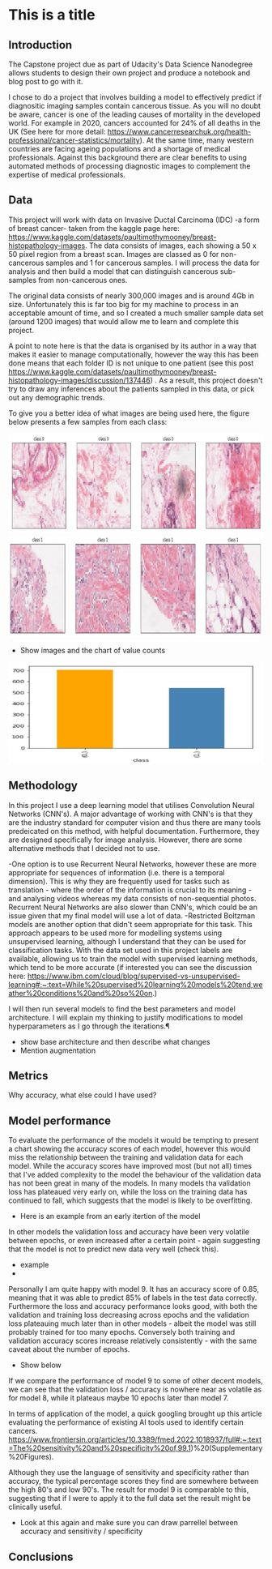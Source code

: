 # This is a title

## Introduction
The Capstone project due as part of Udacity's Data Science Nanodegree allows students to design their own project and produce a notebook and blog post to go with it.

I chose to do a project that involves building a model to effectively predict if diagnositic imaging samples contain cancerous tissue. As you will no doubt be aware, cancer is one of the leading causes of mortality in the developed world. For example in 2020, cancers accounted for 24% of all deaths in the UK (See here for more detail: https://www.cancerresearchuk.org/health-professional/cancer-statistics/mortality). At the same time, many western countries are facing ageing populations and a shortage of medical professionals. Against this background there are clear benefits to using automated methods of processing diagnostic images to complement the expertise of medical professionals.

## Data
This project will work with data on Invasive Ductal Carcinoma (IDC) -a form of breast cancer- taken from the kaggle page here: https://www.kaggle.com/datasets/paultimothymooney/breast-histopathology-images. The data consists of images, each showing a 50 x 50 pixel region from a breast scan. Images are classed as 0 for non-cancerous samples and 1 for cancerous samples. I will process the data for analysis and then build a model that can distinguish cancerous sub-samples from non-cancerous ones.

The original data consists of nearly 300,000 images and is around 4Gb in size. Unfortunately this is far too big for my machine to process in an acceptable amount of time, and so I created a much smaller sample data set (around 1200 images) that would allow me to learn and complete this project.

A point to note here is that the data is organised by its author in a way that makes it easier to manage computationally, however the way this has been done means that each folder ID is not unique to one patient (see this post https://www.kaggle.com/datasets/paultimothymooney/breast-histopathology-images/discussion/137446) . As a result, this project doesn't try to draw any inferences about the patients sampled in this data, or pick out any demographic trends.

To give you a better idea of what images are being used here, the figure below presents a few samples from each class:

<img src="/assets/class0_take2.jpg" alt="non-cancerous images" width="750" height="200">

<img src="/assets/class1.jpg" alt="cancerous images" width="750" height="200">


- Show images and the chart of value counts
<img src="/assets/value_counts.jpg" alt="cancerous images" width="750" height="200">

## Methodology
In this project I use a deep learning model that utilises Convolution Neural Networks (CNN's). A major advantage of working with CNN's is that they are the industry standard for computer vision and thus there are many tools predeicated on this method, with helpful documentation. Furthermore, they are designed specifically for image analysis. However, there are some alternative methods that I decided not to use.

-One option is to use Recurrent Neural Networks, however these are more appropriate for sequences of information (i.e. there is a temporal dimension). This is why they are frequently used for tasks such as translation - where the order of the information is crucial to its meaning - and analysing videos whereas my data consists of non-sequential photos. Recurrent Neural Networks are also slower than CNN's, which could be an issue given that my final model will use a lot of data.
-Restricted Boltzman models are another option that didn't seem appropriate for this task. This approach appears to be used more for modelling systems using unsupervised learning, although I understand that they can be used for classification tasks. With the data set used in this project labels are available, allowing us to train the model with supervised learning methods, which tend to be more accurate (if interested you can see the discussion here: https://www.ibm.com/cloud/blog/supervised-vs-unsupervised-learning#:~:text=While%20supervised%20learning%20models%20tend,weather%20conditions%20and%20so%20on.)

I will then run several models to find the best parameters and model architecture. I will explain my thinking to justify modifications to model hyperparameters as I go through the iterations.¶

- show base architecture and then describe what changes
- Mention augmentation

## Metrics

Why accuracy, what else could I have used?

## Model performance
To evaluate the performance of the models it would be tempting to present a chart showing the accuracy scores of each model, however this would miss the relationship between the training and validation data for each model. While the accuracy scores have improved most (but not all) times that I've added complexity to the model the behaviour of the validation data has not been great in many of the models. In many models tha validation loss has plateaued very early on, while the loss on the training data has continued to fall, which suggests that the model is likely to be overfitting. 
- Here is an example from an early itertion of the model
  
In other models the validation loss and accuracy have been very volatile between epochs, or even increased after a certain point - again suggesting that the model is not to predict new data very well (check this).

- example
- 
Personally I am quite happy with model 9. It has an accuracy score of 0.85, meaning that it was able to predict 85% of labels in the test data correctly. Furthermore the loss and accuracy performance looks good, with both the validation and training loss decreasing across epochs and the validation loss plateauing much later than in other models - albeit the model was still probably trained for too many epochs. Conversely both training and validation accuracy scores increase relatively consistently - with the same caveat about the number of epochs.
- Show below

If we compare the performance of model 9 to some of other decent models, we can see that the validation loss / accuracy is nowhere near as volatile as for model 8, while it plateaus maybe 10 epochs later than model 7.

In terms of application of the model, a quick googling brought up this article evaluating the performance of existing AI tools used to identify certain cancers.
https://www.frontiersin.org/articles/10.3389/fmed.2022.1018937/full#:~:text=The%20sensitivity%20and%20specificity%20of,99.1)%20(Supplementary%20Figures).

Although they use the language of sensitivity and specificity rather than accuracy, the typical percentage scores they find are somewhere between the high 80's and low 90's. The result for model 9 is comparable to this, suggesting that if I were to apply it to the full data set the result might be clinically useful.

- Look at this again and make sure you can draw parrellel between accuracy and sensitivity / specificity

## Conclusions

